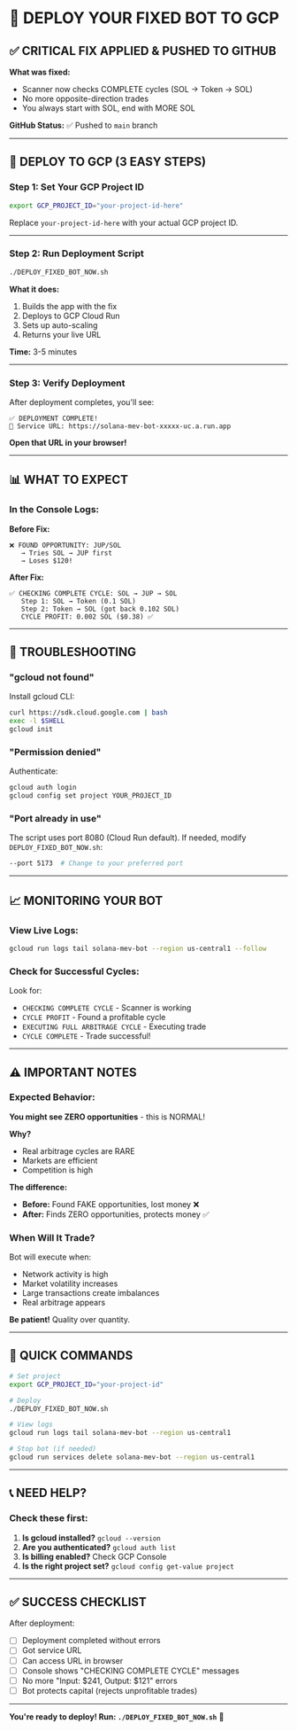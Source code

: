 # 🚀 DEPLOY YOUR FIXED BOT TO GCP

## ✅ CRITICAL FIX APPLIED & PUSHED TO GITHUB

**What was fixed:**
- Scanner now checks COMPLETE cycles (SOL → Token → SOL)
- No more opposite-direction trades
- You always start with SOL, end with MORE SOL

**GitHub Status:** ✅ Pushed to `main` branch

---

## 🎯 DEPLOY TO GCP (3 EASY STEPS)

### **Step 1: Set Your GCP Project ID**

```bash
export GCP_PROJECT_ID="your-project-id-here"
```

Replace `your-project-id-here` with your actual GCP project ID.

---

### **Step 2: Run Deployment Script**

```bash
./DEPLOY_FIXED_BOT_NOW.sh
```

**What it does:**
1. Builds the app with the fix
2. Deploys to GCP Cloud Run
3. Sets up auto-scaling
4. Returns your live URL

**Time:** 3-5 minutes

---

### **Step 3: Verify Deployment**

After deployment completes, you'll see:

```
✅ DEPLOYMENT COMPLETE!
🔗 Service URL: https://solana-mev-bot-xxxxx-uc.a.run.app
```

**Open that URL in your browser!**

---

## 📊 WHAT TO EXPECT

### In the Console Logs:

**Before Fix:**
```
❌ FOUND OPPORTUNITY: JUP/SOL
   → Tries SOL → JUP first
   → Loses $120!
```

**After Fix:**
```
✅ CHECKING COMPLETE CYCLE: SOL → JUP → SOL
   Step 1: SOL → Token (0.1 SOL)
   Step 2: Token → SOL (got back 0.102 SOL)
   CYCLE PROFIT: 0.002 SOL ($0.38) ✅
```

---

## 🔧 TROUBLESHOOTING

### "gcloud not found"

Install gcloud CLI:
```bash
curl https://sdk.cloud.google.com | bash
exec -l $SHELL
gcloud init
```

### "Permission denied"

Authenticate:
```bash
gcloud auth login
gcloud config set project YOUR_PROJECT_ID
```

### "Port already in use"

The script uses port 8080 (Cloud Run default). If needed, modify `DEPLOY_FIXED_BOT_NOW.sh`:
```bash
--port 5173  # Change to your preferred port
```

---

## 📈 MONITORING YOUR BOT

### View Live Logs:

```bash
gcloud run logs tail solana-mev-bot --region us-central1 --follow
```

### Check for Successful Cycles:

Look for:
- `CHECKING COMPLETE CYCLE` - Scanner is working
- `CYCLE PROFIT` - Found a profitable cycle
- `EXECUTING FULL ARBITRAGE CYCLE` - Executing trade
- `CYCLE COMPLETE` - Trade successful!

---

## ⚠️ IMPORTANT NOTES

### Expected Behavior:

**You might see ZERO opportunities** - this is NORMAL!

**Why?**
- Real arbitrage cycles are RARE
- Markets are efficient
- Competition is high

**The difference:**
- **Before:** Found FAKE opportunities, lost money ❌
- **After:** Finds ZERO opportunities, protects money ✅

### When Will It Trade?

Bot will execute when:
- Network activity is high
- Market volatility increases
- Large transactions create imbalances
- Real arbitrage appears

**Be patient!** Quality over quantity.

---

## 🎯 QUICK COMMANDS

```bash
# Set project
export GCP_PROJECT_ID="your-project-id"

# Deploy
./DEPLOY_FIXED_BOT_NOW.sh

# View logs
gcloud run logs tail solana-mev-bot --region us-central1

# Stop bot (if needed)
gcloud run services delete solana-mev-bot --region us-central1
```

---

## 📞 NEED HELP?

### Check these first:

1. **Is gcloud installed?** `gcloud --version`
2. **Are you authenticated?** `gcloud auth list`
3. **Is billing enabled?** Check GCP Console
4. **Is the right project set?** `gcloud config get-value project`

---

## ✅ SUCCESS CHECKLIST

After deployment:

- [ ] Deployment completed without errors
- [ ] Got service URL
- [ ] Can access URL in browser
- [ ] Console shows "CHECKING COMPLETE CYCLE" messages
- [ ] No more "Input: $241, Output: $121" errors
- [ ] Bot protects capital (rejects unprofitable trades)

---

**You're ready to deploy! Run: `./DEPLOY_FIXED_BOT_NOW.sh`** 🚀
